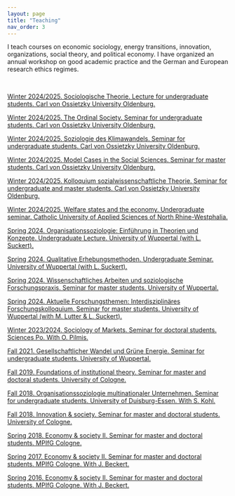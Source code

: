 ```yaml
---
layout: page
title: "Teaching"
nav_order: 3
---
```


I teach courses on economic sociology, energy transitions, innovation, organizations, social theory, and political economy. I have organized an annual workshop on good academic practice and the German and European research ethics regimes.

<br/>

[Winter 2024/2025. Sociologische Theorie. Lecture for undergraduate students. Carl von Ossietzky University Oldenburg.](https://uol.de/ast)

[Winter 2024/2025. The Ordinal Society. Seminar for undergraduate students. Carl von Ossietzky University Oldenburg.](https://uol.de/ast)

[Winter 2024/2025. Soziologie des Klimawandels. Seminar for undergraduate students. Carl von Ossietzky University Oldenburg.](https://uol.de/ast)

[Winter 2024/2025. Model Cases in the Social Sciences. Seminar for master students. Carl von Ossietzky University Oldenburg.](https://uol.de/ast)

[Winter 2024/2025. Kolloquium sozialwissenschaftliche Theorie. Seminar for undergraduate and master students. Carl von Ossietzky University Oldenburg.](https://uol.de/ast)

[Winter 2024/2025. Welfare states and the economy. Undergraduate seminar. Catholic University of Applied Sciences of North Rhine-Westphalia.](https://katho-nrw.de/standorte/standort-aachen)

[Spring 2024. Organisationssoziologie: Einführung in Theorien und Konzepte. Undergraduate Lecture. University of Wuppertal (with L. Suckert).](https://www.org-soz.uni-wuppertal.de/de/news-1/)

[Spring 2024. Qualitative Erhebungsmethoden. Undergraduate Seminar. University of Wuppertal (with L. Suckert).](https://www.org-soz.uni-wuppertal.de/de/news-1/)

[Spring 2024. Wissenschaftliches Arbeiten und soziologische Forschungspraxis. Seminar for master students. University of Wuppertal.](https://www.org-soz.uni-wuppertal.de/de/news-1/)

[Spring 2024. Aktuelle Forschungsthemen: Interdisziplinäres Forschungskolloquium. Seminar for master students. University of Wuppertal (with M. Lutter & L. Suckert).](https://www.org-soz.uni-wuppertal.de/de/news-1/)

[Winter 2023/2024. Sociology of Markets. Seminar for doctoral students. Sciences Po. With O. Pilmis.](teaching_files/syl_socmark_2023.pdf)

[Fall 2021. Gesellschaftlicher Wandel und Grüne Energie. Seminar for undergraduate students. University of Wuppertal.](teaching_files/syl_green_2021.pdf)

[Fall 2019. Foundations of institutional theory. Seminar for master and doctoral students. University of Cologne.](teaching_files/syl_found_2019.pdf)

[Fall 2018. Organisationssoziologie multinationaler Unternehmen. Seminar for undergraduate students. University of Duisburg-Essen. With S. Kohl.](teaching_files/syl_mne_2018.pdf)

[Fall 2018. Innovation & society. Seminar for master and doctoral students. University of Cologne.](teaching_files/syl_innov_2018.pdf)

[Spring 2018. Economy & society II. Seminar for master and doctoral students. MPIfG Cologne.](teaching_files/syl_econsoc_II_2018.pdf)

[Spring 2017. Economy & society II. Seminar for master and doctoral students. MPIfG Cologne. With J. Beckert.](teaching_files/syl_econsoc_II_2017.pdf)

[Spring 2016. Economy & society II. Seminar for master and doctoral students. MPIfG Cologne. With J. Beckert.](teaching_files/syl_econsoc_II_2016.pdf)